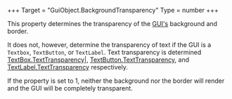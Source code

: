 +++
Target = "GuiObject.BackgroundTransparency"
Type = number
+++

This property determines the transparency of the [GUI's](https://developer.roblox.com/api-reference/class/GuiObject) background and border.It does not, however, determine the transparency of text if the GUI is a `Textbox`, `TextButton`, or `TextLabel`. Text transparency is determined [TextBox.TextTransparency|](https://developer.roblox.com/search#stq=TextTransparency|), [TextButton.TextTransparency](https://developer.roblox.com/api-reference/property/TextButton/TextTransparency), and [TextLabel.TextTransparency](https://developer.roblox.com/api-reference/property/TextLabel/TextTransparency) respectively.If the property is set to 1, neither the background nor the border will render and the GUI will be completely transparent.